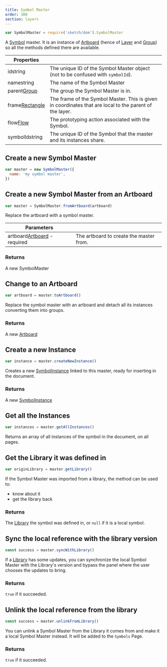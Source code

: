 ```yaml
---
title: Symbol Master
order: 308
section: layers
---
```


```javascript
var SymbolMaster = require('sketch/dom').SymbolMaster
```

A [Symbol](https://www.sketchapp.com/docs/symbols/) master. It is an instance of [Artboard](#artboard) (hence of [Layer](#layer) and [Group](#group)) so all the methods defined there are available.

| Properties                                                 |                                                                                                         |
| ---------------------------------------------------------- | ------------------------------------------------------------------------------------------------------- |
| id<span class="arg-type">string</span>                     | The unique ID of the Symbol Master object (not to be confused with `symbolId`).                         |
| name<span class="arg-type">string</span>                   | The name of the Symbol Master                                                                           |
| parent<span class="arg-type">[Group](#group)</span>        | The group the Symbol Master is in.                                                                      |
| frame<span class="arg-type">[Rectangle](#rectangle)</span> | The frame of the Symbol Master. This is given in coordinates that are local to the parent of the layer. |
| flow<span class="arg-type">[Flow](#flow)</span>            | The prototyping action associated with the Symbol.                                                      |
| symbolId<span class="arg-type">string</span>               | The unique ID of the Symbol that the master and its instances share.                                    |

## Create a new Symbol Master

```javascript
var master = new SymbolMaster({
  name: 'my symbol master',
})
```

## Create a new Symbol Master from an Artboard

```javascript
var master = SymbolMaster.fromArtboard(artboard)
```

Replace the artboard with a symbol master.

| Parameters                                                             |                                         |
| ---------------------------------------------------------------------- | --------------------------------------- |
| artboard<span class="arg-type">[Artboard](#artboard) - required</span> | The artboard to create the master from. |

### Returns

A new SymbolMaster

## Change to an Artboard

```javascript
var artboard = master.toArtboard()
```

Replace the symbol master with an artboard and detach all its instances converting them into groups.

### Returns

A new [Artboard](#artboard)

## Create a new Instance

```javascript
var instance = master.createNewInstance()
```

Creates a new [SymbolInstance](#symbol-instance) linked to this master, ready for inserting in the document.

### Returns

A new [SymbolInstance](#symbol-instance)

## Get all the Instances

```javascript
var instances = master.getAllInstances()
```

Returns an array of all instances of the symbol in the document, on all pages.

## Get the Library it was defined in

```javascript
var originLibrary = master.getLibrary()
```

If the Symbol Master was imported from a library, the method can be used to:

* know about it
* get the library back

### Returns

The [Library](#library) the symbol was defined in, or `null` if it is a local symbol.

## Sync the local reference with the library version

```javascript
const success = master.syncWithLibrary()
```

If a [Library](#library) has some updates, you can synchronize the local Symbol Master with the Library's version and bypass the panel where the user chooses the updates to bring.

### Returns

`true` if it succeeded.

## Unlink the local reference from the library

```javascript
const success = master.unlinkFromLibrary()
```

You can unlink a Symbol Master from the Library it comes from and make it a local Symbol Master instead. It will be added to the `Symbols` Page.

### Returns

`true` if it succeeded.
